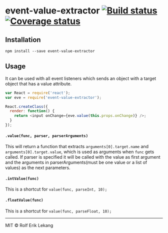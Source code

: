 # event-value-extractor [![Build status][build-badge]][last-build] [![Coverage status][coverage-badge]][last-build]


## Installation

```
npm install --save event-value-extractor
```

## Usage
It can be used with all event listeners which sends an object with
a target object that has a value attribute.

```javascript
var React = require('react');
var eve = require('event-value-extractor');

React.createClass({
  render: function() {
    return <input onChange={eve.value(this.props.onChange)} />;
  }
});
```

#### `.value(func, parser, parserArguments)`
This will return a function that extracts `arguments[0].target.name`
and `arguments[0].target.value`, which is used as arguments when `func`
gets called. If parser is specified it will be called with the value
as first argument and the arguments in parserArguments(must be one
value or a list of values) as the next parameters.

#### `.intValue(func)`
This is a shortcut for `value(func, parseInt, 10);`

#### `.floatValue(func)`
This is a shortcut for `value(func, parseFloat, 10);`

----------------------

MIT © Rolf Erik Lekang

[build-badge]: https://ci.frigg.io/relekang/event-value-extractor.svg
[coverage-badge]: https://ci.frigg.io/relekang/event-value-extractor/coverage.svg
[last-build]: https://ci.frigg.io/relekang/event-value-extractor/last
